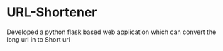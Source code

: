 # URL-Shortener
Developed a python flask based web application which can convert the long url in to  Short url 
